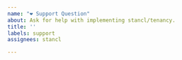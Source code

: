 ```yaml
---
name: "❤️ Support Question"
about: Ask for help with implementing stancl/tenancy.
title: ''
labels: support
assignees: stancl

---
```



